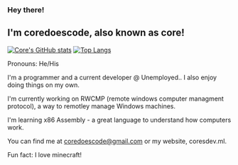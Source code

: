 ### Hey there!
## I'm coredoescode, also known as core!

[![Core's GitHub stats](https://github-readme-stats.vercel.app/api?username=coredoescode&&theme==dark)](https://github.com/anuraghazra/github-readme-stats)
[![Top Langs](https://github-readme-stats.vercel.app/api/top-langs/?username=coredoescode&&theme==dark)](https://github.com/anuraghazra/github-readme-stats)

Pronouns: He/His

I'm a programmer and a current developer @ Unemployed..
I also enjoy doing things on my own.

I'm currently working on RWCMP (remote windows computer managment protocol), a way to remotley manage Windows machines.

I'm learning x86 Assembly - a great language to understand how computers work.

You can find me at coredoescode@gmail.com or my website, coresdev.ml.

Fun fact: I love minecraft!

<!--
**coredoescode/coredoescode** is a ✨ _special_ ✨ repository because its `README.md` (this file) appears on your GitHub profile.

Here are some ideas to get you started:

- 🔭 I’m currently working on ...
- 🌱 I’m currently learning ...
- 👯 I’m looking to collaborate on ...
- 🤔 I’m looking for help with ...
- 💬 Ask me about ...
- 📫 How to reach me: ...
- 😄 Pronouns: ...
- ⚡ Fun fact: ...
-->

